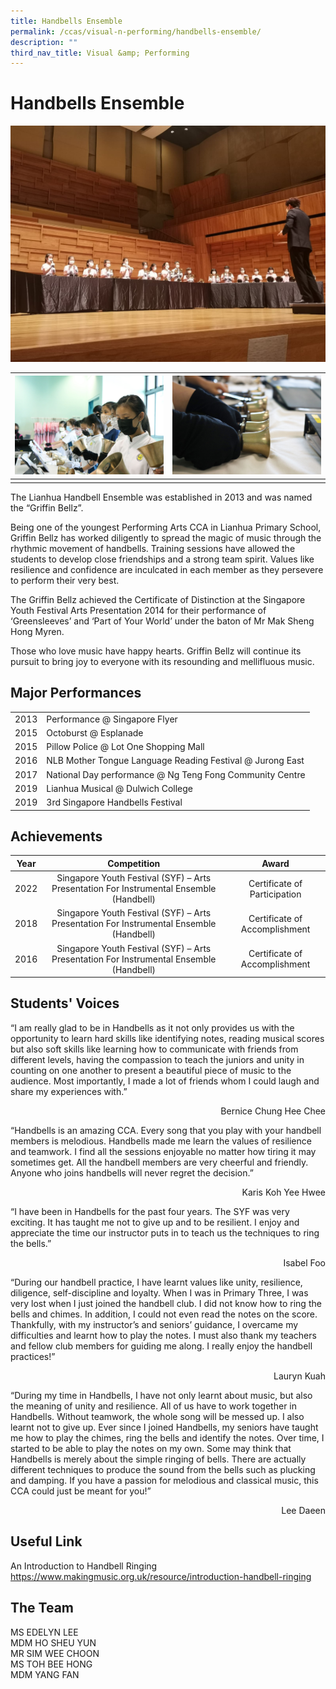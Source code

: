 ```yaml
---
title: Handbells Ensemble
permalink: /ccas/visual-n-performing/handbells-ensemble/
description: ""
third_nav_title: Visual &amp; Performing
---
```

# Handbells Ensemble

![](/images/CCAs/Handbells%20Ensemble/handbells4.jpg)



| ![](/images/CCAs/Handbells%20Ensemble/handbells1.jpg) | ![](/images/CCAs/Handbells%20Ensemble/handbells3.jpg) | 
| -------- | -------- | 
|   |   |




The Lianhua Handbell Ensemble was established in 2013 and was named the “Griffin Bellz”.

  

Being one of the youngest Performing Arts CCA in Lianhua Primary School, Griffin Bellz has worked diligently to spread the magic of music through the rhythmic movement of handbells. Training sessions have allowed the students to develop close friendships and a strong team spirit. Values like resilience and confidence are inculcated in each member as they persevere to perform their very best.

  

The Griffin Bellz achieved the Certificate of Distinction at the Singapore Youth Festival Arts Presentation 2014 for their performance of ‘Greensleeves’ and ‘Part of Your World’ under the baton of Mr Mak Sheng Hong Myren.

  

Those who love music have happy hearts. Griffin Bellz will continue its pursuit to bring joy to everyone with its resounding and mellifluous music.



## Major Performances

|      |                                                           |
|------|-----------------------------------------------------------|
| 2013 | Performance @ Singapore Flyer                             |
| 2015 | Octoburst @ Esplanade                                     |
| 2015 | Pillow Police @ Lot One Shopping Mall                     |
| 2016 | NLB Mother Tongue Language Reading Festival @ Jurong East |
| 2017 | National Day performance @ Ng Teng Fong Community Centre  |
| 2019 | Lianhua Musical @ Dulwich College                         |
| 2019 | 3rd Singapore Handbells Festival                          |

## Achievements

| Year |                                       Competition                                       |             Award             |
|:----:|:-----------------:|:-----------------------------:|
| 2022 | Singapore Youth Festival (SYF) – Arts Presentation For Instrumental Ensemble (Handbell) | Certificate of Participation |
| 2018 | Singapore Youth Festival (SYF) – Arts Presentation For Instrumental Ensemble (Handbell) | Certificate of Accomplishment |
| 2016 | Singapore Youth Festival (SYF) – Arts Presentation For Instrumental Ensemble (Handbell) | Certificate of Accomplishment |

## Students' Voices

“I am really glad to be in Handbells as it not only provides us with the opportunity to learn hard skills like identifying notes, reading musical scores but also soft skills like learning how to communicate with friends from different levels, having the compassion to teach the juniors and unity in counting on one another to present a beautiful piece of music to the audience. Most importantly, I made a lot of friends whom I could laugh and share my experiences with.”

 <p style="text-align: right"> Bernice Chung Hee Chee<br></p>


“Handbells is an amazing CCA. Every song that you play with your handbell members is melodious. Handbells made me learn the values of resilience and teamwork. I find all the sessions enjoyable no matter how tiring it may sometimes get. All the handbell members are very cheerful and friendly. Anyone who joins handbells will never regret the decision.” &nbsp;

 <p style="text-align: right"> Karis Koh Yee Hwee<br></p>

“I have been in Handbells for the past four years. The SYF was very exciting. It has taught me not to give up and to be resilient. I enjoy and appreciate the time our instructor puts in to teach us the techniques to ring the bells.”

 <p style="text-align: right"> Isabel Foo<br></p>  

“During our handbell practice, I have learnt values like unity, resilience, diligence, self-discipline and loyalty. When I was in Primary Three, I was very lost when I just joined the handbell club. I did not know how to ring the bells and chimes. In addition, I could not even read the notes on the score. Thankfully, with my instructor’s and seniors’ guidance, I overcame my difficulties and learnt how to play the notes. I must also thank my teachers and fellow club members for guiding me along. I really enjoy the handbell practices!”&nbsp;

 <p style="text-align: right">Lauryn Kuah<br></p>  

“During my time in Handbells, I have not only learnt about music, but also the meaning of unity and resilience. All of us have to work together in Handbells. Without teamwork, the whole song will be messed up. I also learnt not to give up. Ever since I joined Handbells, my seniors have taught me how to play the chimes, ring the bells and identify the notes. Over time, I started to be able to play the notes on my own. Some may think that Handbells is merely about the simple ringing of bells. There are actually different techniques to produce the sound from the bells such as plucking and damping. If you have a passion for melodious and classical music, this CCA could just be meant for you!”

 <p style="text-align: right">Lee Daeen<br></p>
 
## Useful Link

An Introduction to Handbell Ringing   
<a href="https://www.makingmusic.org.uk/resource/introduction-handbell-ringing" target="_blank">https://www.makingmusic.org.uk/resource/introduction-handbell-ringing</a>


## The Team

MS EDELYN LEE<br>
MDM HO SHEU YUN<br>
MR SIM WEE CHOON<br>
MS TOH BEE HONG<br>
MDM YANG FAN